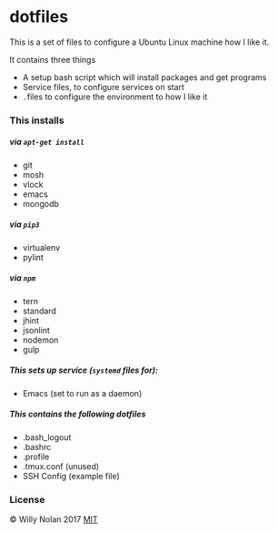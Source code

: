 # dotfiles
This is a set of files to configure a Ubuntu Linux machine how I like it.

It contains three things
- A setup bash script which will install packages and get programs
- Service files, to configure services on start
- `.`files to configure the environment to how I like it

### This installs
##### via `apt-get install`
- git
- mosh
- vlock
- emacs
- mongodb

##### via `pip3`
-	virtualenv
-	pylint

##### via `npm`
- tern
- standard
- jhint
- jsonlint
- nodemon
- gulp

##### This sets up service (`systemd` files for):
- Emacs (set to run as a daemon)

##### This contains the following dotfiles
- .bash_logout
- .bashrc
- .profile
- .tmux.conf (unused)
- SSH Config (example file)

### License
:copyright: Willy Nolan 2017 
[MIT](http://en.wikipedia.org/wiki/MIT_License)
